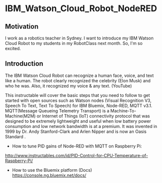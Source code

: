 # IBM_Watson_Cloud_Robot_NodeRED

## Motivation

I work as a robotics teacher in Sydney. I want to introduce my IBM Watson Cloud Robot to my students in my RobotClass next month. So, I'm so excited.

## Introduction

The IBM Watson Cloud Robot can recognize a human face, voice, and text like a human. The robot clearly recognized the celebrity (Elon Musk) and who he was. Also, it recognized my voice & any text. (YouTube)

This instructable will cover the basic steps that you need to follow to get started with open sources such as Watson nodes (Visual Recognition V3, Speech To Text, Text To Speech) for IBM Bluemix, Node-RED, MQTT v3.1. MQTT(Message Queueing Telemetry Transport) is a Machine-To-Machine(M2M) or Internet of Things (IoT) connectivity protocol that was designed to be extremely lightweight and useful when low battery power consumption and low network bandwidth is at a premium. It was invented in 1999 by Dr. Andy Stanford-Clark and Arlen Nipper and is now an Oasis Standard .

- How to tune PID gains of Node-RED with MQTT on Raspberry Pi:

http://www.instructables.com/id/PID-Control-for-CPU-Temperature-of-Raspberry-Pi/

- How to use the Bluemix platform (Docs)
https://console.ng.bluemix.net/docs/
